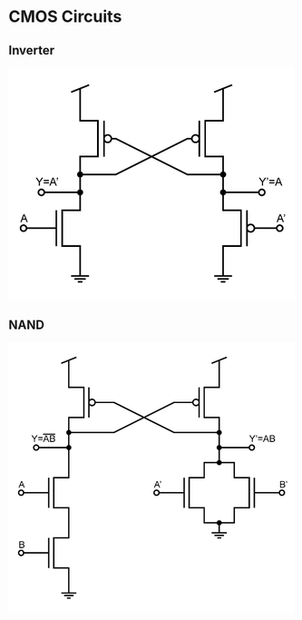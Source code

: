 # CMOS Circuits

## Inverter
<a href="https://github.com/olehermanse/schem/blob/master/cvsl/cvsl_inv.svg">
<img alt="cvsl/cvsl_inv.png" style="border-width:0" src="https://raw.githubusercontent.com/olehermanse/schem/master/cvsl/cvsl_inv.png" />
</a><br />

## NAND
<a href="https://github.com/olehermanse/schem/blob/master/cvsl/cvsl_nand.svg">
<img alt="cvsl/cvsl_nand.png" style="border-width:0" src="https://raw.githubusercontent.com/olehermanse/schem/master/cvsl/cvsl_nand.png" />
</a><br />
